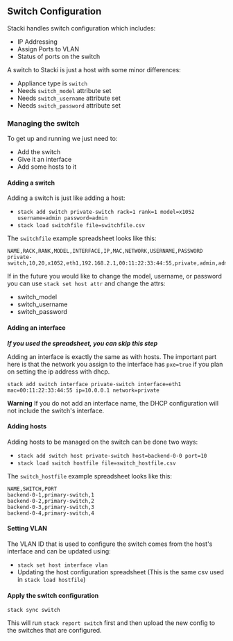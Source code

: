 ## Switch Configuration

Stacki handles switch configuration which includes:

* IP Addressing
* Assign Ports to VLAN
* Status of ports on the switch

A switch to Stacki is just a host with some minor differences:

* Appliance type is `switch`
* Needs `switch_model` attribute set
* Needs `switch_username` attribute set
* Needs `switch_password` attribute set

### Managing the switch

To get up and running we just need to:

* Add the switch
* Give it an interface
* Add some hosts to it

#### Adding a switch

Adding a switch is just like adding a host:

* `stack add switch private-switch rack=1 rank=1 model=x1052 username=admin password=admin`
* `stack load switchfile file=switchfile.csv`

The `switchfile` example spreadsheet looks like this:

```
NAME,RACK,RANK,MODEL,INTERFACE,IP,MAC,NETWORK,USERNAME,PASSWORD
private-switch,10,20,x1052,eth1,192.168.2.1,00:11:22:33:44:55,private,admin,admin
```

If in the future you would like to change the model, username, or password you can use `stack set host attr` and change the attrs:

* switch_model
* switch_username
* switch_password

#### Adding an interface

***If you used the spreadsheet, you can skip this step***

Adding an interface is exactly the same as with hosts. The important part here is that the network you assign to the interface has `pxe=true` if you plan on setting the ip address with dhcp.

`stack add switch interface private-switch interface=eth1 mac=00:11:22:33:44:55 ip=10.0.0.1 network=private`

**Warning** If you do not add an interface name, the DHCP configuration will not include the switch's interface. 

#### Adding hosts

Adding hosts to be managed on the switch can be done two ways:

* `stack add switch host private-switch host=backend-0-0 port=10`
* `stack load switch hostfile file=switch_hostfile.csv`

The `switch_hostfile` example spreadsheet looks like this:

```
NAME,SWITCH,PORT
backend-0-1,primary-switch,1
backend-0-2,primary-switch,2
backend-0-3,primary-switch,3
backend-0-4,primary-switch,4
```

#### Setting VLAN

The VLAN ID that is used to configure the switch comes from the host's interface and can be updated using:

* `stack set host interface vlan`
* Updating the host configuration spreadsheet (This is the same csv used in `stack load hostfile`)

#### Apply the switch configuration

`stack sync switch`

This will run `stack report switch` first and then upload the new config to the switches that are configured.
